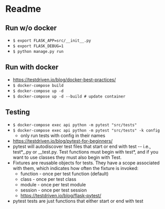 # Readme

## Run w/o docker

- `$ export FLASK_APP=src/__init__.py`
- `$ export FLASK_DEBUG=1`
- `$ python manage.py run`

## Run with docker

- https://testdriven.io/blog/docker-best-practices/
- `$ docker-compose build`
- `$ docker-compose up -d`
- `$ docker-compose up -d --build # update container`

## Testing

- `$ docker-compose exec api python -m pytest "src/tests"`
- `$ docker-compose exec api python -m pytest "src/tests" -k config`
  - only run tests with config in their names
- https://testdriven.io/blog/pytest-for-beginners/
- pytest will autodiscover test files that start or end with test -- i.e., test\*_.py or _\_test.py. Test functions must begin with test\*, and if you want to use classes they must also begin with Test.
- Fixtures are reusable objects for tests. They have a scope associated with them, which indicates how often the fixture is invoked:
  - function - once per test function (default)
  - class - once per test class
  - module - once per test module
  - session - once per test session
  - https://testdriven.io/blog/flask-pytest/
- pytest tests are just functions that either start or end with test
